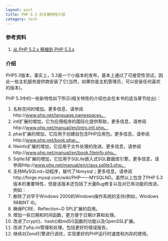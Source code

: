 ```yaml
---
layout: post
title: PHP 5.3 的关键特性介绍
category: tech
---
```


### 参考资料

1. [从 PHP 5.2.x 移植到 PHP 5.3.x](http://php.net/manual/zh/migration53.php)

### 介绍

PHP5.3版本，事实上，5.3是一个小版本的发布，基本上通过了可接受性测试，因此一些主机服务提供商安装了它(当然，如果你是主机管理员，可以安装任何喜欢的版本)。

PHP 5.3中的一些新特性如下所示(相关特性的介绍也会在本书的适当章节给出)：

1. 名称空间的增加。更多信息，请参阅http://www.php.net/language.namespaces。
2. intl扩展的增加，它为应用程序的国际化提供帮助，更多信息，请参阅http://www.php.net/manual/en/intro.intl.php。
3. phar扩展的增加，它应用于创建自包含PHP应用包。更多信息，请参阅http://www.php.net/book.phar。
4. fileinfo扩展的增加，它应用于文件处理的改进。更多信息，请参阅http://www.php.net/manual/en/book.fileinfo.php。
5. Sqlite3扩展的增加，它应用于SQLite嵌入式SQL数据库引擎。更多信息，请参阅http://www.php.net/manual/en/class.sqlite3.php。
6. 支持MySQLnd~动程序，替代了libmysql；更多信息，请参阅http://forge.mysql.com/wiki/PHP——MYSQLND。虽然以上包含了PHP 5.3版本的重要特性，但是该版本还包括了大量Bug修复以及对已有功能的改进，例如：
7. 删除了对早于Windows 2000的Windows操作系统的支持(例如，Windows 98和NT 4)。
8. 确保PCRE、Reflection~D SPL扩展的启用。
9. 增加一些日期和时间函数，更方便于日期计算和处理。
10. 改进了crypt()、hash()和md5()函数的功能以及OpenSSL扩展。
11. 改进了php.ini管理和处理，包括更好的错误报告。
12. 继续对Zend引擎进行调优，实现更好的PHP运行时速度和内存的使用。


